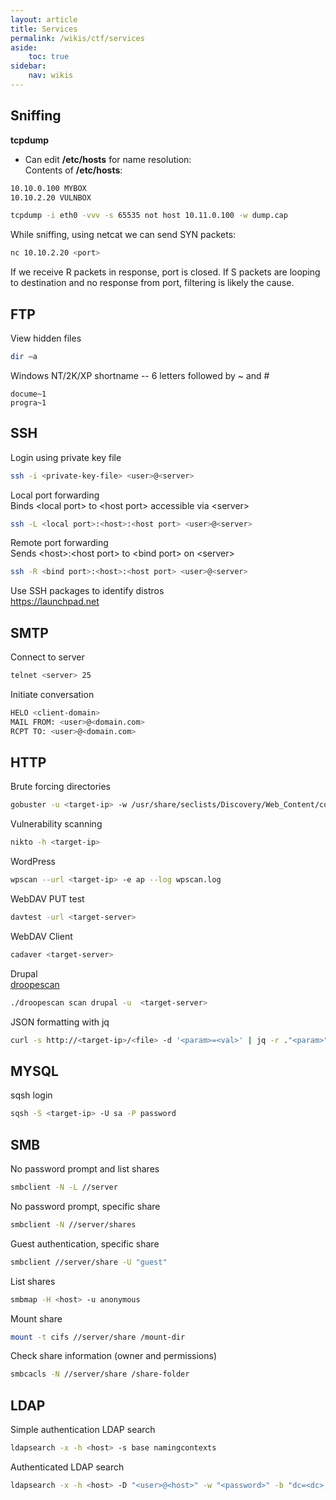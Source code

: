 ```yaml
---
layout: article
title: Services
permalink: /wikis/ctf/services
aside:
    toc: true
sidebar:
    nav: wikis
---
```



## Sniffing
<b>tcpdump</b><br>
 - Can edit <b>/etc/hosts</b> for name resolution:<br>
Contents of <b>/etc/hosts</b>:
```bash
10.10.0.100 MYBOX 
10.10.2.20 VULNBOX 
```

```bash
tcpdump -i eth0 -vvv -s 65535 not host 10.11.0.100 -w dump.cap 
```

While sniffing, using netcat we can send SYN packets:
```bash
nc 10.10.2.20 <port> 
```
If we receive R packets in response, port is closed. If S packets are looping to destination and no response from port, filtering is likely the cause. 



## FTP
View hidden files 
```bash
dir –a 
```

Windows NT/2K/XP shortname -- 6 letters followed by ~ and # 
```
docume~1 
progra~1 
```
 


## SSH 
Login using private key file 
```bash
ssh -i <private-key-file> <user>@<server> 
```

Local port forwarding<br>
Binds &lt;local port&gt; to &lt;host port&gt; accessible via &lt;server&gt; 
```bash
ssh -L <local port>:<host>:<host port> <user>@<server> 
```
 

Remote port forwarding<br>
Sends &lt;host&gt;:&lt;host port&gt; to &lt;bind port&gt; on &lt;server&gt; 
```bash
ssh -R <bind port>:<host>:<host port> <user>@<server> 
```

Use SSH packages to identify distros<br>
<a href="https://launchpad.net" target="_blank">https://launchpad.net<a>

 

## SMTP 
Connect to server 
```bash
telnet <server> 25 
```

Initiate conversation 
```bash
HELO <client-domain> 
MAIL FROM: <user>@<domain.com> 
RCPT TO: <user>@<domain.com> 
```
 


## HTTP 
Brute forcing directories 
```bash
gobuster -u <target-ip> -w /usr/share/seclists/Discovery/Web_Content/common.txt -s '200,204,301,302,307,403,500' 
```

Vulnerability scanning 
```bash
nikto -h <target-ip> 
```

WordPress 
```bash
wpscan --url <target-ip> -e ap --log wpscan.log 
```

WebDAV PUT test 
```bash
davtest -url <target-server> 
```
 
WebDAV Client 
```bash
cadaver <target-server> 
```

Drupal<br>
<a href="https://github.com/droope/droopescan" target="_blank">droopescan<a>
```bash
./droopescan scan drupal -u  <target-server> 
```
 
JSON formatting with jq
```bash
curl -s http://<target-ip>/<file> -d '<param>=<val>' | jq -r ."<param>" 
```
 


## MYSQL 
sqsh login 
```bash
sqsh -S <target-ip> -U sa -P password 
```
 


## SMB 
No password prompt and list shares
```bash
smbclient -N -L //server
```

No password prompt, specific share
```bash
smbclient -N //server/shares
```

Guest authentication, specific share
```bash
smbclient //server/share -U "guest"
```

List shares
```bash
smbmap -H <host> -u anonymous
```

Mount share
```bash
mount -t cifs //server/share /mount-dir
```

Check share information (owner and permissions)
```bash
smbcacls -N //server/share /share-folder
```

## LDAP
Simple authentication LDAP search
```bash
ldapsearch -x -h <host> -s base namingcontexts
```

Authenticated LDAP search
```bash
ldapsearch -x -h <host> -D "<user>@<host>" -w "<password>" -b "dc=<dc>,dc=<local>"
```